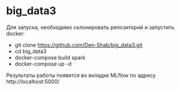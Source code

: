 # big_data3
Для запуска, необходимо склонировать репозиторий и запустить docker:
  - git clone https://github.com/Den-Shab/big_data3.git
  - cd big_data3
  - docker-compose build spark
  - docker-compose up -d

Результаты работы появятся во вкладке MLflow по адресу http://localhost:5000/
